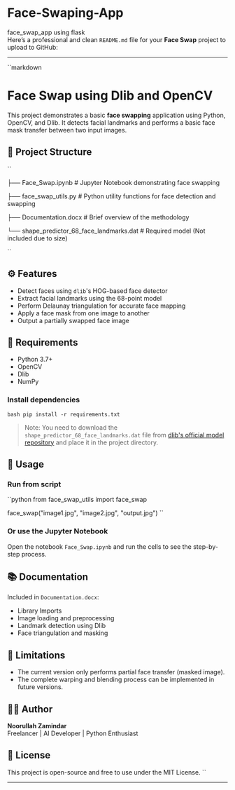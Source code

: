  # Face-Swaping-App
face_swap_app using flask               
Here’s a professional and clean `README.md` file for your **Face Swap** project to upload to GitHub:

---  

``markdown                                           
# Face Swap using Dlib and OpenCV            

This project demonstrates a basic **face swapping** application using Python, OpenCV, and Dlib. It detects facial landmarks and performs a basic face mask transfer between two input images.                   
                 
## 📁 Project Structure
                                               
``                                                                         
                      
├── Face_Swap.ipynb           # Jupyter Notebook demonstrating face swapping                                                       
                                                                         
├── face_swap_utils.py        # Python utility functions for face detection and swapping                                                                              
                                                
├── Documentation.docx        # Brief overview of the methodology                                                           
                                                                                                                 
└── shape_predictor_68_face_landmarks.dat  # Required model (Not included due to size)                                                

``      
                                       
## ⚙️ Features

- Detect faces using `dlib`'s HOG-based face detector   
- Extract facial landmarks using the 68-point model
- Perform Delaunay triangulation for accurate face mapping
- Apply a face mask from one image to another
- Output a partially swapped face image

## 🧠 Requirements

- Python 3.7+
- OpenCV
- Dlib
- NumPy
                   
### Install dependencies

``bash
pip install -r requirements.txt
``

> Note: You need to download the `shape_predictor_68_face_landmarks.dat` file from [dlib's official model repository](http://dlib.net/files/shape_predictor_68_face_landmarks.dat.bz2) and place it in the project directory.

## 📝 Usage

### Run from script
``python
from face_swap_utils import face_swap

face_swap("image1.jpg", "image2.jpg", "output.jpg")
``

### Or use the Jupyter Notebook
Open the notebook `Face_Swap.ipynb` and run the cells to see the step-by-step process.

## 📚 Documentation

Included in `Documentation.docx`:
- Library Imports
- Image loading and preprocessing
- Landmark detection using Dlib
- Face triangulation and masking

## 🚧 Limitations

- The current version only performs partial face transfer (masked image).
- The complete warping and blending process can be implemented in future versions.

## 👨‍💻 Author

**Noorullah Zamindar**  
Freelancer | AI Developer | Python Enthusiast

## 📝 License

This project is open-source and free to use under the MIT License.
``

---

